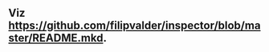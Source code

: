 Viz https://github.com/filipvalder/inspector/blob/master/README.mkd.
--------------------------------------------------------------------
